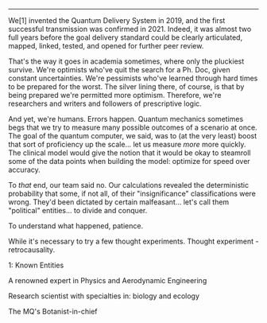 


---

We[1] invented the Quantum Delivery System in 2019, and the first successful transmission 
was confirmed in 2021. Indeed, it was almost two full years before the goal delivery 
standard could be clearly articulated, mapped, linked, tested, and opened for further 
peer review.

That's the way it goes in academia sometimes, where only the pluckiest survive. We're 
optimists who've quit the search for a Ph. Doc, given constant uncertainties. 
We're pessimists who've learned through hard times to be prepared for the worst. The
silver lining there, of course, is that by being prepared we're permitted more optimism. 
Therefore, we're researchers and writers and followers of prescriptive logic.

And yet, we're humans. Errors happen. Quantum mechanics sometimes begs that we try to
measure many possible outcomes of a scenario at once. The goal of the quantum computer,
we said, was to (at the very least) boost that sort of proficiency up the scale... let 
us measure *more* more quickly. The clinical model would give the notion that it would be
okay to steamroll some of the data points when building the model: optimize for
speed over accuracy. 

To *that* end, our team said no. Our calculations revealed the deterministic probability 
that some, if not all, of their "insignificance" classifications were wrong. They'd been 
dictated by certain malfeasant... let's call them "political" entities... to divide and 
conquer.

To understand what happened, patience.

While it's necessary to try a few thought experiments. Thought experiment - 
retrocausality.

1:  Known Entities

A renowned expert in Physics and Aerodynamic Engineering

Research scientist with specialties in: biology and ecology

The MQ's Botanist-in-chief

~~~   centralized code repositories with shared access to local resources ONLY ```


